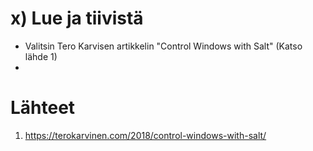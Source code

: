# x) Lue ja tiivistä

- Valitsin Tero Karvisen artikkelin "Control Windows with Salt" (Katso lähde 1)
- 





























# Lähteet

1. https://terokarvinen.com/2018/control-windows-with-salt/
